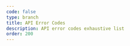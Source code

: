 ```yaml
---
code: false
type: branch
title: API Error Codes
description: API error codes exhaustive list
order: 200
---
```


